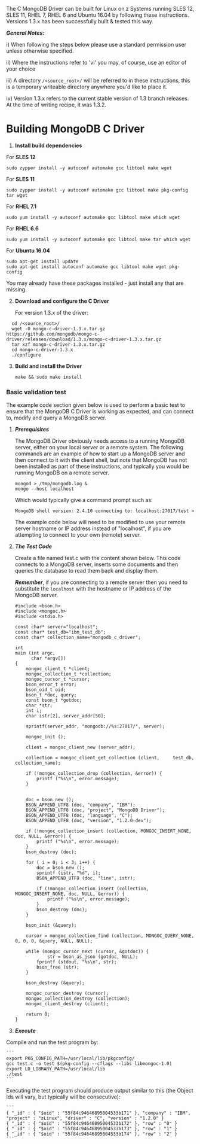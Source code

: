 The C MongoDB Driver can be built for Linux on z Systems running SLES 12, SLES 11, RHEL 7, RHEL 6 and Ubuntu 16.04 by following these instructions.  Versions 1.3.x has been successfully built & tested this way.

_**General Notes:**_ 	

i) When following the steps below please use a standard permission user unless otherwise specified.

ii) Where the instructions refer to 'vi' you may, of course, use an editor of your choice

iii) A directory `/<source_root>/` will be referred to in these instructions, this is a temporary writeable directory anywhere you'd like to place it.

iv) Version 1.3.x refers to the current stable version of 1.3 branch releases. At the time of writing recipe, it was 1.3.2.

# Building MongoDB C Driver

1. **Install build dependencies**

  For **SLES 12**
  ```
  sudo zypper install -y autoconf automake gcc libtool make wget
  ```
  
  For **SLES 11**
  ```
  sudo zypper install -y autoconf automake gcc libtool make pkg-config tar wget
  ```
  
  For **RHEL 7.1**
  ```
  sudo yum install -y autoconf automake gcc libtool make which wget
  ```
  
  For **RHEL 6.6**
  ```
  sudo yum install -y autoconf automake gcc libtool make tar which wget
  ```
  
  For **Ubuntu 16.04**
  ```
  sudo apt-get install update
  sudo apt-get install autoconf automake gcc libtool make wget pkg-config
  ```
 
  You may already have these packages installed - just install any that are missing.
  
  
2. **Download and configure the C Driver**

   For version 1.3.x of the driver:
 
  ```
    cd /<source_root>/
	wget -O mongo-c-driver-1.3.x.tar.gz  https://github.com/mongodb/mongo-c-driver/releases/download/1.3.x/mongo-c-driver-1.3.x.tar.gz
	tar xzf mongo-c-driver-1.3.x.tar.gz
	cd mongo-c-driver-1.3.x
	./configure
  ```

3. **Build and install the Driver**

    ```
    make && sudo make install
    ```
    
### Basic validation test
    
The example code section given below is used to perform a basic test to ensure that the MongoDB C Driver is working as expected, and can connect to, modify and query a MongoDB server.

1. ***Prerequisites***

    The MongoDB Driver obviously needs access to a running MongoDB server, either on your local server or a remote system. The following commands are an example of how to start up a MongoDB server and then connect to it with the client shell, but note that MongoDB has not been installed as part of these instructions, and typically you would be running MongoDB on a remote server.

    ```
    mongod > /tmp/mongodb.log &
    mongo --host localhost 
    ```
    Which would typically give a command prompt such as:
    
    ```
    MongoDB shell version: 2.4.10 connecting to: localhost:27017/test > 
    ```
    The example code below will need to be modified to use your remote server hostname or IP address instead of "localhost", if you are attempting to connect to your own (remote) server.
    
2. ***The Test Code***
    
    Create a file named test.c with the content shown below.  This code connects to a MongoDB server, inserts some documents and then queries the database to read them back and display them. 
	
	_**Remember**_, if you are connecting to a remote server then you need to substitute the `localhost` with the hostname or IP address of the MongoDB server.

    ```
    #include <bson.h> 
    #include <mongoc.h> 
    #include <stdio.h> 

    const char* server="localhost";
    const char* test_db="ibm_test_db";
    const char* collection_name="mongodb_c_driver";

    int
    main (int argc,
          char *argv[])
    {
        mongoc_client_t *client;
        mongoc_collection_t *collection;
        mongoc_cursor_t *cursor;
        bson_error_t error;
        bson_oid_t oid;
        bson_t *doc, query;
        const bson_t *gotdoc;
        char *str;
        int i;
        char istr[2], server_addr[50];

        sprintf(server_addr, "mongodb://%s:27017/", server);

        mongoc_init ();

        client = mongoc_client_new (server_addr);

        collection = mongoc_client_get_collection (client,     test_db, collection_name);

        if (!mongoc_collection_drop (collection, &error)) {
            printf ("%s\n", error.message);
        }


        doc = bson_new ();
        BSON_APPEND_UTF8 (doc, "company", "IBM");
        BSON_APPEND_UTF8 (doc, "project", "MongoDB Driver");
        BSON_APPEND_UTF8 (doc, "language", "C");
        BSON_APPEND_UTF8 (doc, "version", "1.2.0-dev");

        if (!mongoc_collection_insert (collection, MONGOC_INSERT_NONE, doc, NULL, &error)) {
            printf ("%s\n", error.message);
        }
        bson_destroy (doc);

        for ( i = 0; i < 3; i++) {
            doc = bson_new ();
            sprintf (istr, "%d", i);
            BSON_APPEND_UTF8 (doc, "line", istr);

            if (!mongoc_collection_insert (collection, MONGOC_INSERT_NONE, doc, NULL, &error)) {
                printf ("%s\n", error.message);
            }
            bson_destroy (doc);
        }

        bson_init (&query);

        cursor = mongoc_collection_find (collection, MONGOC_QUERY_NONE, 0, 0, 0, &query, NULL, NULL);

        while (mongoc_cursor_next (cursor, &gotdoc)) {
                str = bson_as_json (gotdoc, NULL);
            fprintf (stdout, "%s\n", str);
            bson_free (str);
        }

        bson_destroy (&query);

        mongoc_cursor_destroy (cursor);
        mongoc_collection_destroy (collection);
        mongoc_client_destroy (client);

        return 0;
    }
    ```
	
3. ***Execute*** 
    
  Compile and run the test program by:

    ```
    export PKG_CONFIG_PATH=/usr/local/lib/pkgconfig/
    gcc test.c -o test $(pkg-config --cflags --libs libmongoc-1.0)
    export LD_LIBRARY_PATH=/usr/local/lib
    ./test
    ```
  Executing the test program should produce output similar to this (the Object Ids will vary, but typically will be consecutive):

    ```
    { "_id" : { "$oid" : "55f84c94646895004533b171" }, "company" : "IBM", "project" : "zLinux", "driver" : "C", "version" : "1.2.0" }
	{ "_id" : { "$oid" : "55f84c94646895004533b172" }, "row" : "0" }
	{ "_id" : { "$oid" : "55f84c94646895004533b173" }, "row" : "1" }
	{ "_id" : { "$oid" : "55f84c94646895004533b174" }, "row" : "2" }
    ```